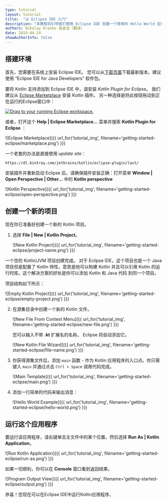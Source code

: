 ```yaml
---
type: tutorial
layout: tutorial
title:  "以 Eclipse IDE 入门"
description: "本教程将引导我们使用 Eclipse IDE 创建一个简单的 Hello World 应用程序"
authors: Nikolay Krasko 高金龙（翻译）
date: 2019-04-24
showAuthorInfo: false
---
```


## 搭建环境
首先，您需要在系统上安装 Eclipse IDE。
您可以从[下载页面](https://www.eclipse.org/downloads/)下载最新版本。建议使用 “Eclipse IDE for Java Developers” 软件包。

要将 Kotlin 支持添加到 Eclipse IDE 中，请安装 _Kotlin Plugin for Eclipse_。
我们建议从 [Eclipse Marketplace](http://marketplace.eclipse.org/content/kotlin-plugin-eclipse) 安装 Kotlin 插件。
另一种选择是将此按钮拖动到正在运行的Eclipse窗口中：

<a href="http://marketplace.eclipse.org/marketplace-client-intro?mpc_install=2257536" class="drag" title="Drag to your running Eclipse workspace."><img class="img-responsive" src="http://marketplace.eclipse.org/sites/all/themes/solstice/public/images/marketplace/btn-install.png" alt="Drag to your running Eclipse workspace." /></a>

或者，打开这个 __Help \| Eclipse Marketplace...__ 菜单并搜索 __Kotlin Plugin for Eclipse__ ：

   ![Eclipse Marketplace]({{ url_for('tutorial_img', filename='getting-started-eclipse/marketplace.png') }})

一个老套的办法是直接使用 *update site*：

```
https://dl.bintray.com/jetbrains/kotlin/eclipse-plugin/last/
```

安装插件并重新启动 Eclipse 后，请确保插件安装正确：打开菜单 __Window \| Open Perspective \| Other...__
中的 __Kotlin perspective__
    
   ![Kotlin Perspective]({{ url_for('tutorial_img', filename='getting-started-eclipse/open-perspective.png') }})

## 创建一个新的项目
现在你已准备好创建一个新的 Kotlin 项目。

1. 选择 __File \| New \| Kotlin Project__。

   ![New Kotlin Project]({{ url_for('tutorial_img', filename='getting-started-eclipse/project-name.png') }})

  一个空的 Kotlin/JVM 项目创建完成。
   对于 Eclipse IDE，这个项目也是一个 Java 项目但是配置了 Kotlin 特性，意思是他可以构建 
Kotlin 并且可以引用 Kotlin 的运行时库。这个解决方案的好处是你可以添加 Kotlin 和 Java 代码
到同一个项目。
   
   项目结构如下所示：

   ![Empty Kotlin Project]({{ url_for('tutorial_img', filename='getting-started-eclipse/empty-project.png') }})

2. 在源集目录中创建一个新的 Kotlin 文件。

   ![New File From Context Menu]({{ url_for('tutorial_img', filename='getting-started-eclipse/new-file.png') }})
   
   您可以输入不带 __.kt__  扩展名的名称。 Eclipse 将自动添加它。
   
   ![New Kotlin File Wizard]({{ url_for('tutorial_img', filename='getting-started-eclipse/file-name.png') }})

3. 你获得源集文件后，添加 `main` 函数 - 作为 Kotlin 应用程序的入口点。你只需
键入 `main` 并通过点击 `Ctrl + Space` 调用代码完成。

   ![Main Template]({{ url_for('tutorial_img', filename='getting-started-eclipse/main.png') }})

4. 添加一行简单的代码来输出消息：

   ![Hello World Example]({{ url_for('tutorial_img', filename='getting-started-eclipse/hello-world.png') }})

## 运行这个应用程序
要运行该应用程序，请右键单击主文件中的某个位置，然后选择 __Run As \| Kotlin Application__。

   ![Run Kotlin Application]({{ url_for('tutorial_img', filename='getting-started-eclipse/run-as.png') }})
   
如果一切顺利，你可以在 **Console** 窗口看到返回结果。

   ![Program Output View]({{ url_for('tutorial_img', filename='getting-started-eclipse/output.png') }})

恭喜！您现在可以在Eclipse IDE中运行Kotlin应用程序。

